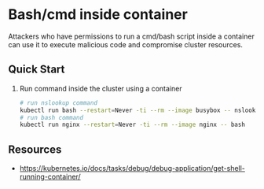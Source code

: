 # Bash/cmd inside container

Attackers who have permissions to run a cmd/bash script inside a container can use it to execute malicious code and compromise cluster resources.

## Quick Start

1. Run command inside the cluster using a container

    ```bash
    # run nslookup command
    kubectl run bash --restart=Never -ti --rm --image busybox -- nslookup google.com 
    # run bash command
    kubectl run nginx --restart=Never -ti --rm --image nginx -- bash
    ```

## Resources

- <https://kubernetes.io/docs/tasks/debug/debug-application/get-shell-running-container/>

